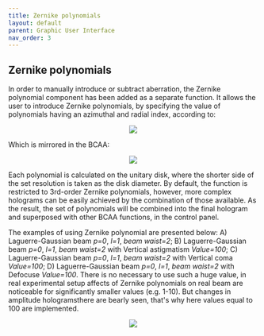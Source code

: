 ```yaml
---
title: Zernike polynomials
layout: default
parent: Graphic User Interface
nav_order: 3
---
```

## [](#header-2)Zernike polynomials

In order to manually introduce or subtract aberration, the Zernike polynomial component has been added as a separate function. 
It allows the user to introduce Zernike polynomials, by specifying the value of polynomials having an azimuthal and radial index, 
according to:
<p align="center">
  <img src="/BCAA_tutorial/assets/images/Zernike_definition.png">
</p>

Which is mirrored in the BCAA:
<p align="center">
  <img src="/BCAA_tutorial/assets/images/Zernike_BCAA.png">
</p>

Each polynomial is calculated on the unitary disk, where the shorter side of the set resolution is taken as the disk diameter. 
By default, the function is restricted to 3rd-order Zernike polynomials, however,
 more complex holograms can be easily achieved by the combination of those available.
As the result, the set of polynomials will be combined into the final hologram and superposed with other BCAA functions, in the control panel.  

The examples of using Zernike polynomial are presented below: A) Laguerre-Gaussian beam _p=0_, _l=1_, _beam waist=2_; B) Laguerre-Gaussian beam _p=0_, _l=1_, _beam waist=2_ with Vertical astigmatism _Value=100_; C) Laguerre-Gaussian beam _p=0_, _l=1_, _beam waist=2_ with Vertical coma _Value=100_; D) Laguerre-Gaussian beam _p=0_, _l=1_, _beam waist=2_ with Defocuse _Value=100_. There is no necessary to use such a huge value, in real experimental setup affects of Zernike polynomials on real beam are noticeable for significantly smaller values (e.g. 1-10). But changes in amplitude hologramsthere are bearly seen, that's why here values equal to 100 are implemented.
<p align="center">
  <img src="/BCAA_tutorial/assets/images/Zernike_example.png">
</p>
